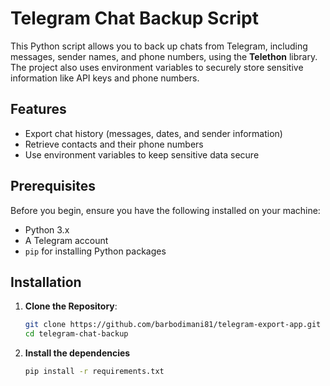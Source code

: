# Telegram Chat Backup Script

This Python script allows you to back up chats from Telegram, including messages, sender names, and phone numbers, using the **Telethon** library. The project also uses environment variables to securely store sensitive information like API keys and phone numbers.

## Features

- Export chat history (messages, dates, and sender information)
- Retrieve contacts and their phone numbers
- Use environment variables to keep sensitive data secure

## Prerequisites

Before you begin, ensure you have the following installed on your machine:

- Python 3.x
- A Telegram account
- `pip` for installing Python packages

## Installation

1. **Clone the Repository**:
   ```bash
   git clone https://github.com/barbodimani81/telegram-export-app.git
   cd telegram-chat-backup
   
2. **Install the dependencies**
    ```bash
   pip install -r requirements.txt